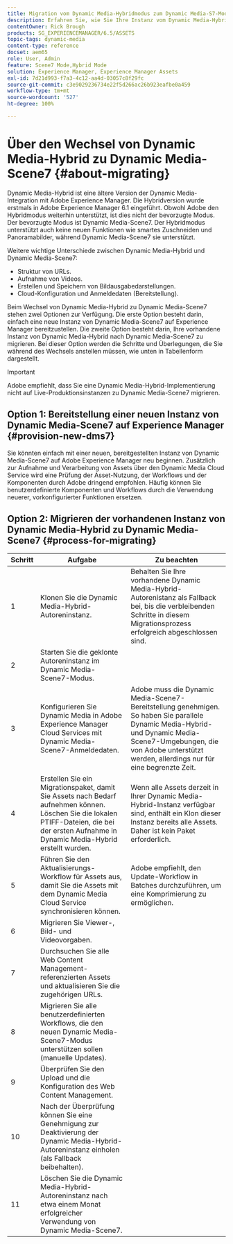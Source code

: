 ```yaml
---
title: Migration vom Dynamic Media-Hybridmodus zum Dynamic Media-S7-Modus
description: Erfahren Sie, wie Sie Ihre Instanz vom Dynamic Media-Hybridmodus zum Dynamic Media-S7-Modus migrieren.
contentOwner: Rick Brough
products: SG_EXPERIENCEMANAGER/6.5/ASSETS
topic-tags: dynamic-media
content-type: reference
docset: aem65
role: User, Admin
feature: Scene7 Mode,Hybrid Mode
solution: Experience Manager, Experience Manager Assets
exl-id: 7d21d993-f7a3-4c12-aa4d-03057c8f29fc
source-git-commit: c3e9029236734e22f5d266ac26b923eafbe0a459
workflow-type: tm+mt
source-wordcount: '527'
ht-degree: 100%

---
```


# Über den Wechsel von Dynamic Media-Hybrid zu Dynamic Media-Scene7 {#about-migrating}

Dynamic Media-Hybrid ist eine ältere Version der Dynamic Media-Integration mit Adobe Experience Manager. Die Hybridversion wurde erstmals in Adobe Experience Manager 6.1 eingeführt. Obwohl Adobe den Hybridmodus weiterhin unterstützt, ist dies nicht der bevorzugte Modus. Der bevorzugte Modus ist Dynamic Media-Scene7. Der Hybridmodus unterstützt auch keine neuen Funktionen wie smartes Zuschneiden und Panoramabilder, während Dynamic Media-Scene7 sie unterstützt.

Weitere wichtige Unterschiede zwischen Dynamic Media-Hybrid und Dynamic Media-Scene7:

* Struktur von URLs.
* Aufnahme von Videos.
* Erstellen und Speichern von Bildausgabedarstellungen.
* Cloud-Konfiguration und Anmeldedaten (Bereitstellung).

Beim Wechsel von Dynamic Media-Hybrid zu Dynamic Media-Scene7 stehen zwei Optionen zur Verfügung. Die erste Option besteht darin, einfach eine neue Instanz von Dynamic Media-Scene7 auf Experience Manager bereitzustellen. Die zweite Option besteht darin, Ihre vorhandene Instanz von Dynamic Media-Hybrid nach Dynamic Media-Scene7 zu migrieren. Bei dieser Option werden die Schritte und Überlegungen, die Sie während des Wechsels anstellen müssen, wie unten in Tabellenform dargestellt.

>[!IMPORTANT]
>
>Adobe empfiehlt, dass Sie eine Dynamic Media-Hybrid-Implementierung nicht auf Live-Produktionsinstanzen zu Dynamic Media-Scene7 migrieren.

## Option 1: Bereitstellung einer neuen Instanz von Dynamic Media-Scene7 auf Experience Manager {#provision-new-dms7}

Sie könnten einfach mit einer neuen, bereitgestellten Instanz von Dynamic Media-Scene7 auf Adobe Experience Manager neu beginnen. Zusätzlich zur Aufnahme und Verarbeitung von Assets über den Dynamic Media Cloud Service wird eine Prüfung der Asset-Nutzung, der Workflows und der Komponenten durch Adobe dringend empfohlen. Häufig können Sie benutzerdefinierte Komponenten und Workflows durch die Verwendung neuerer, vorkonfigurierter Funktionen ersetzen.

## Option 2: Migrieren der vorhandenen Instanz von Dynamic Media-Hybrid zu Dynamic Media-Scene7 {#process-for-migrating}

| Schritt | Aufgabe | Zu beachten |
|---|---|---|
| 1 | Klonen Sie die Dynamic Media-Hybrid-Autoreninstanz. | Behalten Sie Ihre vorhandene Dynamic Media-Hybrid-Autorenistanz als Fallback bei, bis die verbleibenden Schritte in diesem Migrationsprozess erfolgreich abgeschlossen sind. |
| 2 | Starten Sie die geklonte Autoreninstanz im Dynamic Media-Scene7-Modus. |  |
| 3 | Konfigurieren Sie Dynamic Media in Adobe Experience Manager Cloud Services mit Dynamic Media-Scene7-Anmeldedaten. | Adobe muss die Dynamic Media-Scene7-Bereitstellung genehmigen. So haben Sie parallele Dynamic Media-Hybrid- und Dynamic Media-Scene7-Umgebungen, die von Adobe unterstützt werden, allerdings nur für eine begrenzte Zeit. |
| 4 | Erstellen Sie ein Migrationspaket, damit Sie Assets nach Bedarf aufnehmen können.<br>Löschen Sie die lokalen PTIFF-Dateien, die bei der ersten Aufnahme in Dynamic Media-Hybrid erstellt wurden. | Wenn alle Assets derzeit in Ihrer Dynamic Media-Hybrid-Instanz verfügbar sind, enthält ein Klon dieser Instanz bereits alle Assets. Daher ist kein Paket erforderlich. |
| 5 | Führen Sie den Aktualisierungs-Workflow für Assets aus, damit Sie die Assets mit dem Dynamic Media Cloud Service synchronisieren können. | Adobe empfiehlt, den Update-Workflow in Batches durchzuführen, um eine Komprimierung zu ermöglichen. |
| 6 | Migrieren Sie Viewer-, Bild- und Videovorgaben. |  |
| 7 | Durchsuchen Sie alle Web Content Management-referenzierten Assets und aktualisieren Sie die zugehörigen URLs. |  |
| 8 | Migrieren Sie alle benutzerdefinierten Workflows, die den neuen Dynamic Media-Scene7-Modus unterstützen sollen (manuelle Updates). |  |
| 9 | Überprüfen Sie den Upload und die Konfiguration des Web Content Management. |  |
| 10 | Nach der Überprüfung können Sie eine Genehmigung zur Deaktivierung der Dynamic Media-Hybrid-Autoreninstanz einholen (als Fallback beibehalten). |  |
| 11 | Löschen Sie die Dynamic Media-Hybrid-Autoreninstanz nach etwa einem Monat erfolgreicher Verwendung von Dynamic Media-Scene7. |  |
